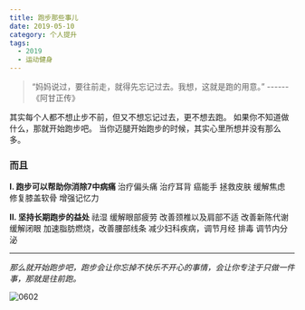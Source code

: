 ```yaml
---
title: 跑步那些事儿
date: 2019-05-10
category: 个人提升
tags:
  - 2019
  - 运动健身
---
```


> “妈妈说过，要往前走，就得先忘记过去。我想，这就是跑的用意。” ------《阿甘正传》

其实每个人都不想止步不前，但又不想忘记过去，更不想去跑。
如果你不知道做什么，那就开始跑步吧。
当你迈腿开始跑步的时候，其实心里所想并没有那么多。

### 而且

**I. 跑步可以帮助你消除7中病痛**
治疗偏头痛
治疗耳背
癌能手
拯救皮肤
缓解焦虑
修复膝盖软骨
增强记忆力

**II. 坚持长期跑步的益处**
祛湿
缓解眼部疲劳
改善颈椎以及肩部不适
改善新陈代谢
缓解闭眼
加速脂肪燃烧，改善腰部线条
减少妇科疾病，调节月经
排毒
调节内分泌

---
*那么就开始跑步吧，跑步会让你忘掉不快乐不开心的事情，会让你专注于只做一件事，那就是往前跑。*

![0602](http://images.iamtaoxin.com/IMG_0602.JPG)
